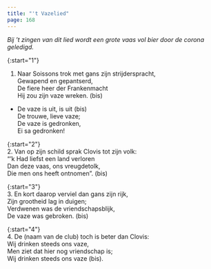 ```yaml
---
title: "'t Vazelied"
page: 168
---  
```


_Bij ’t zingen van dit lied wordt een grote vaas vol bier door de corona geledigd._  


{:start="1"}  
1. Naar Soissons trok met gans zijn strijderspracht,  
Gewapend en gepantserd,  
De fiere heer der Frankenmacht  
Hij zou zijn vaze wreken. (bis)  


- De vaze is uit, is uit (bis)  
De trouwe, lieve vaze;  
De vaze is gedronken,  
Ei sa gedronken!  


{:start="2"}  
2. Van op zijn schild sprak Clovis tot zijn volk:  
“’k Had liefst een land verloren  
Dan deze vaas, ons vreugdetolk,  
Die men ons heeft ontnomen”. (bis)  


{:start="3"}  
3. En kort daarop verviel dan gans zijn rijk,  
Zijn grootheid lag in duigen;  
Verdwenen was de vriendschapsblijk,  
De vaze was gebroken. (bis)  


{:start="4"}  
4. De (naam van de club) toch is beter dan Clovis:  
Wij drinken steeds ons vaze,  
Men ziet dat hier nog vriendschap is;  
Wij drinken steeds ons vaze (bis).  